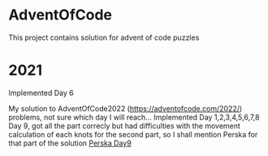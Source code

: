 # AdventOfCode
This project contains solution for advent of code puzzles

# 2021
Implemented
Day 6

My solution to AdventOfCode2022 (https://adventofcode.com/2022/) problems, not sure which day I will reach...
Implemented 
Day 1,2,3,4,5,6,7,8
Day 9, got all the part correcly but had difficulties with the movement calculation of each knots for the second part,
so I shall mention Perska for that part of the solution [Perska Day9](https://github.com/Perska/AoC2022/blob/master/AoC2022/Days/Day09.cs)

